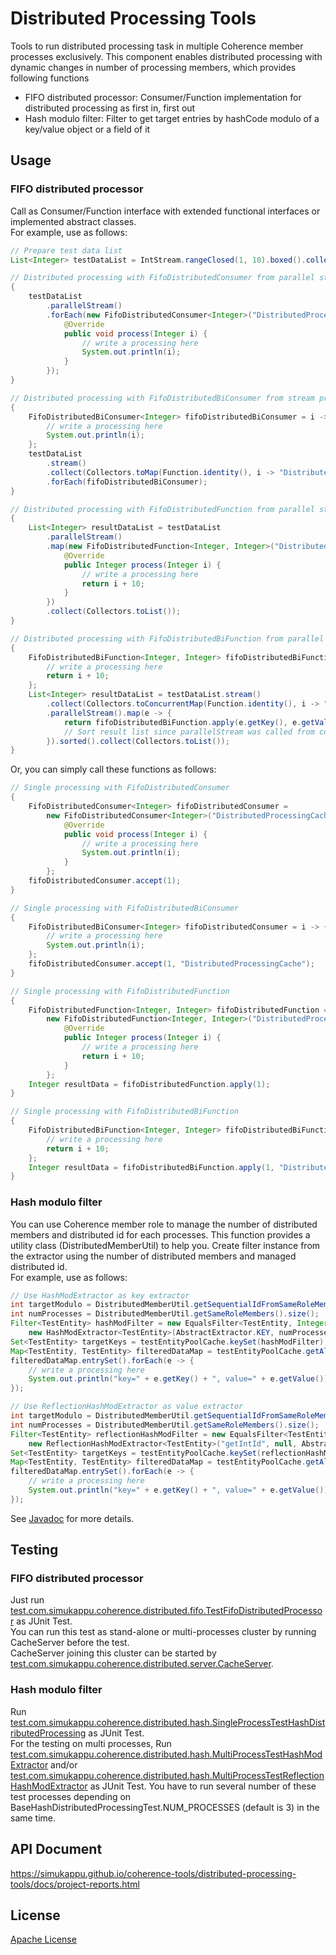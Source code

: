 # Distributed Processing Tools
Tools to run distributed processing task in multiple Coherence member processes exclusively. This component enables distributed processing with dynamic changes in number of processing members, which provides following functions
* FIFO distributed processor: Consumer/Function implementation for distributed processing as first in, first out
* Hash modulo filter: Filter to get target entries by hashCode modulo of a key/value object or a field of it

## Usage
### FIFO distributed processor
Call as Consumer/Function interface with extended functional interfaces or implemented abstract classes.  
For example, use as follows:  
```java
// Prepare test data list
List<Integer> testDataList = IntStream.rangeClosed(1, 10).boxed().collect(Collectors.toList());

// Distributed processing with FifoDistributedConsumer from parallel stream processing
{
	testDataList
		.parallelStream()
		.forEach(new FifoDistributedConsumer<Integer>("DistributedProcessingCache") {
			@Override
			public void process(Integer i) {
				// write a processing here
				System.out.println(i);
			}
		});
}

// Distributed processing with FifoDistributedBiConsumer from stream processing
{
	FifoDistributedBiConsumer<Integer> fifoDistributedBiConsumer = i -> {
		// write a processing here
		System.out.println(i);
	};
	testDataList
		.stream()
		.collect(Collectors.toMap(Function.identity(), i -> "DistributedProcessingCache"))
		.forEach(fifoDistributedBiConsumer);
}

// Distributed processing with FifoDistributedFunction from parallel stream processing
{
	List<Integer> resultDataList = testDataList
		.parallelStream()
		.map(new FifoDistributedFunction<Integer, Integer>("DistributedProcessingCache") {
			@Override
			public Integer process(Integer i) {
				// write a processing here
				return i + 10;
			}
		})
		.collect(Collectors.toList());
}

// Distributed processing with FifoDistributedBiFunction from parallel stream processing
{
	FifoDistributedBiFunction<Integer, Integer> fifoDistributedBiFunction = i -> {
		// write a processing here
		return i + 10;
	};
	List<Integer> resultDataList = testDataList.stream()
		.collect(Collectors.toConcurrentMap(Function.identity(), i -> "DistributedProcessingCache")).entrySet()
		.parallelStream().map(e -> {
			return fifoDistributedBiFunction.apply(e.getKey(), e.getValue());
			// Sort result list since parallelStream was called from converted entry set
		}).sorted().collect(Collectors.toList());
}
```
Or, you can simply call these functions as follows:
```java
// Single processing with FifoDistributedConsumer
{
	FifoDistributedConsumer<Integer> fifoDistributedConsumer = 
		new FifoDistributedConsumer<Integer>("DistributedProcessingCache") {
			@Override
			public void process(Integer i) {
				// write a processing here
				System.out.println(i);
			}
		};
	fifoDistributedConsumer.accept(1);
}

// Single processing with FifoDistributedBiConsumer
{
	FifoDistributedBiConsumer<Integer> fifoDistributedConsumer = i -> {
		// write a processing here
		System.out.println(i);
	};
	fifoDistributedConsumer.accept(1, "DistributedProcessingCache");
}

// Single processing with FifoDistributedFunction
{
	FifoDistributedFunction<Integer, Integer> fifoDistributedFunction = 
		new FifoDistributedFunction<Integer, Integer>("DistributedProcessingCache") {
			@Override
			public Integer process(Integer i) {
				// write a processing here
				return i + 10;
			}
		};
	Integer resultData = fifoDistributedFunction.apply(1);
}

// Single processing with FifoDistributedBiFunction
{
	FifoDistributedBiFunction<Integer, Integer> fifoDistributedBiFunction = i -> {
		// write a processing here
		return i + 10;
	};
	Integer resultData = fifoDistributedBiFunction.apply(1, "DistributedProcessingCache");
}
```

### Hash modulo filter
You can use Coherence member role to manage the number of distributed members and distributed id for each processes. This function provides a utility class (DistributedMemberUtil) to help you. Create filter instance from the extractor using the number of distributed members and managed distributed id.  
For example, use as follows:  
```java
// Use HashModExtractor as key extractor
int targetModulo = DistributedMemberUtil.getSequentialIdFromSameRoleMemberSet();
int numProcesses = DistributedMemberUtil.getSameRoleMembers().size();
Filter<TestEntity> hashModFilter = new EqualsFilter<TestEntity, Integer>(
	new HashModExtractor<TestEntity>(AbstractExtractor.KEY, numProcesses), targetModulo);
Set<TestEntity> targetKeys = testEntityPoolCache.keySet(hashModFilter);
Map<TestEntity, TestEntity> filteredDataMap = testEntityPoolCache.getAll(targetKeys);
filteredDataMap.entrySet().forEach(e -> {
	// write a processing here
	System.out.println("key=" + e.getKey() + ", value=" + e.getValue());
});

// Use ReflectionHashModExtractor as value extractor
int targetModulo = DistributedMemberUtil.getSequentialIdFromSameRoleMemberSet();
int numProcesses = DistributedMemberUtil.getSameRoleMembers().size();
Filter<TestEntity> reflectionHashModFilter = new EqualsFilter<TestEntity, Integer>(
	new ReflectionHashModExtractor<TestEntity>("getIntId", null, AbstractExtractor.KEY, numProcesses),　targetModulo);
Set<TestEntity> targetKeys = testEntityPoolCache.keySet(reflectionHashModFilter);
Map<TestEntity, TestEntity> filteredDataMap = testEntityPoolCache.getAll(targetKeys);
filteredDataMap.entrySet().forEach(e -> {
	// write a processing here
	System.out.println("key=" + e.getKey() + ", value=" + e.getValue());
});
```

See [Javadoc](https://simukappu.github.io/coherence-tools/distributed-processing-tools/docs/apidocs/index.html) for more details.

## Testing
### FIFO distributed processor
Just run [test.com.simukappu.coherence.distributed.fifo.TestFifoDistributedProcessor](src/test/java/test/com/simukappu/coherence/distributed/fifo/TestFifoDistributedProcessor.java) as JUnit Test.  
You can run this test as stand-alone or multi-processes cluster by running CacheServer before the test.  
CacheServer joining this cluster can be started by [test.com.simukappu.coherence.distributed.server.CacheServer](src/test/java/test/com/simukappu/coherence/distributed/server/CacheServer.java).

### Hash modulo filter
Run [test.com.simukappu.coherence.distributed.hash.SingleProcessTestHashDistributedProcessing](src/test/java/test/com/simukappu/coherence/distributed/hash/SingleProcessTestHashDistributedProcessing.java) as JUnit Test.  
For the testing on multi processes, Run [test.com.simukappu.coherence.distributed.hash.MultiProcessTestHashModExtractor](src/test/java/test/com/simukappu/coherence/distributed/hash/MultiProcessTestHashModExtractor.java) and/or [test.com.simukappu.coherence.distributed.hash.MultiProcessTestReflectionHashModExtractor](src/test/java/test/com/simukappu/coherence/distributed/hash/MultiProcessTestReflectionHashModExtractor.java) as JUnit Test. You have to run several number of these test processes depending on BaseHashDistributedProcessingTest.NUM_PROCESSES (default is 3) in the same time.  

## API Document
<https://simukappu.github.io/coherence-tools/distributed-processing-tools/docs/project-reports.html>

## License
[Apache License](LICENSE)
